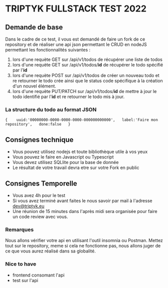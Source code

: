 # TRIPTYK FULLSTACK TEST 2022

## Demande de base
Dans le cadre de ce test, il vous est demandé de faire un fork de ce repository et de réaliser une api json permettant le CRUD en nodeJS permettant les fonctionnalités suivantes :

1. lors d'une requète GET sur /api/v1/todos de récupérer une liste de todos
2. lors d'une requète GET sur /api/v1/todos/**id** de récupérer le todo spécifié par l'**id**
3. lors d'une requète POST sur /api/v1/todos de créer un nouveau todo et re retourner le todo crée ainsi que le status code spécifique à la création d'un nouvel élément.
4. lors d'une requète PUT/PATCH sur /api/v1/todos/**id** de mettre à jour le todo identifié par l'**id** et re retourner le todo mis à jour.


### La structure du todo au format JSON

`{   
 uuid:'00000000-0000-0000-0000-000000000000',  
    label:'Faire mon repository',  
    done:false  
}`

## Consignes technique

- Vous pouvez utilisez nodejs et toute bibliothèque utile à vos yeux
- Vous pouvez le faire en Javascript ou Typescript
- Vous devez utilisez SQLlite pour la base de donnée
- Le résultat de votre travail devra etre sur votre Fork en public

## Consignes Temporelle

- Vous avez 4h pour le test
- Si vous avez terminé avant faites le nous savoir par mail à l'adresse dev@triptyk.eu
- Une réunion de 15 minutes dans l'après midi sera organisée pour faire un code review avec vous.


### Remarques

Nous allons vérifier votre api en utilisant l'outil insomnia ou Postman.
Mettez tout sur le repository, meme si cela ne fonctionne pas, nous allons juger de ce que vous aurez réalisé dans sa globalité.


### Nice to have

- frontend consomant l'api
- test sur l'api
